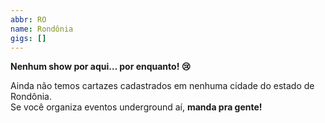 ```yaml
---
abbr: RO
name: Rondônia
gigs: []
---
```


<div class="no-gigs-message">

**Nenhum show por aqui… por enquanto! 😢**

Ainda não temos cartazes cadastrados em nenhuma cidade do estado de Rondônia.  
Se você organiza eventos underground aí, **manda pra gente!**

</div>